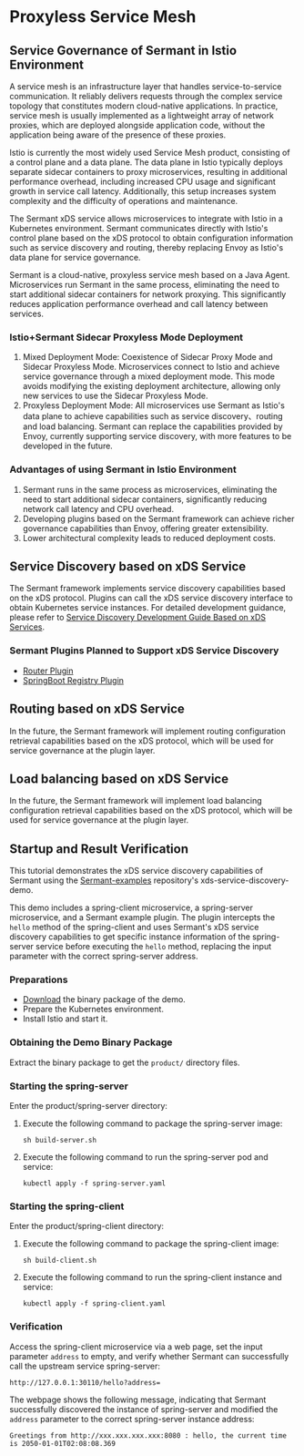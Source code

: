 # Proxyless Service Mesh

## Service Governance of Sermant in Istio Environment

A service mesh is an infrastructure layer that handles service-to-service communication. It reliably delivers requests through the complex service topology that constitutes modern cloud-native applications. In practice, service mesh is usually implemented as a lightweight array of network proxies, which are deployed alongside application code, without the application being aware of the presence of these proxies.

Istio is currently the most widely used Service Mesh product, consisting of a control plane and a data plane. The data plane in Istio typically deploys separate sidecar containers to proxy microservices, resulting in additional performance overhead, including increased CPU usage and significant growth in service call latency. Additionally, this setup increases system complexity and the difficulty of operations and maintenance.

The Sermant xDS service allows microservices to integrate with Istio in a Kubernetes environment. Sermant communicates directly with Istio's control plane based on the xDS protocol to obtain configuration information such as service discovery and routing, thereby replacing Envoy as Istio's data plane for service governance.

Sermant is a cloud-native, proxyless service mesh based on a Java Agent. Microservices run Sermant in the same process, eliminating the need to start additional sidecar containers for network proxying. This significantly reduces application performance overhead and call latency between services.

### Istio+Sermant Sidecar Proxyless Mode Deployment

<MyImage src="/docs-img/xds-deploy-en.jpg" />

1. Mixed Deployment Mode: Coexistence of Sidecar Proxy Mode and Sidecar Proxyless Mode. Microservices connect to Istio and achieve service governance through a mixed deployment mode. This mode avoids modifying the existing deployment architecture, allowing only new services to use the Sidecar Proxyless Mode.
2. Proxyless Deployment Mode: All microservices use Sermant as Istio's data plane to achieve capabilities such as service discovery、routing and load balancing. Sermant can replace the capabilities provided by Envoy, currently supporting service discovery, with more features to be developed in the future.

### Advantages of using Sermant in Istio Environment

1. Sermant runs in the same process as microservices, eliminating the need to start additional sidecar containers, significantly reducing network call latency and CPU overhead.
1. Developing plugins based on the Sermant framework can achieve richer governance capabilities than Envoy, offering greater extensibility.
1. Lower architectural complexity leads to reduced deployment costs.

## Service Discovery based on xDS Service

The Sermant framework implements service discovery capabilities based on the xDS protocol. Plugins can call the xDS service discovery interface to obtain Kubernetes service instances. For detailed development guidance, please refer to [Service Discovery Development Guide Based on xDS Services](../developer-guide/sermant-xds-service.md#service-discovery-based-on-xds-protocol).

### Sermant Plugins Planned to Support xDS Service Discovery

- [Router Plugin](../plugin/router.md)
- [SpringBoot Registry Plugin](../plugin/springboot-registry.md)

## Routing based on xDS Service

In the future, the Sermant framework will implement routing configuration retrieval capabilities based on the xDS protocol, which will be used for service governance at the plugin layer.

## Load balancing based on xDS Service

In the future, the Sermant framework will implement load balancing configuration retrieval capabilities based on the xDS protocol, which will be used for service governance at the plugin layer.

## Startup and Result Verification

This tutorial demonstrates the xDS service discovery capabilities of Sermant using the [Sermant-examples](https://github.com/sermant-io/Sermant-examples/tree/main/xds-service-discovery-demo) repository's xds-service-discovery-demo. 

This demo includes a spring-client microservice, a spring-server microservice, and a Sermant example plugin. The plugin intercepts the `hello` method of the spring-client and uses Sermant's xDS service discovery capabilities to get specific instance information of the spring-server service before executing the `hello` method, replacing the input parameter with the correct spring-server address.

### Preparations

- [Download](https://github.com/sermant-io/Sermant-examples/releases/download/v2.0.0/sermant-examples-xds-service-discovery-demo-2.0.0.tar.gz) the binary package of the demo.
- Prepare the Kubernetes environment.
- Install Istio and start it.

### Obtaining the Demo Binary Package

Extract the binary package to get the `product/` directory files.

### Starting the spring-server

Enter the product/spring-server directory:

1. Execute the following command to package the spring-server image:

   ```
   sh build-server.sh
   ```

2. Execute the following command to run the spring-server pod and service:

   ```
   kubectl apply -f spring-server.yaml
   ```

### Starting the spring-client

Enter the product/spring-client directory:

1. Execute the following command to package the spring-client image:

   ```
   sh build-client.sh
   ```

2. Execute the following command to run the spring-client instance and service:

   ```
   kubectl apply -f spring-client.yaml
   ```

### Verification

Access the spring-client microservice via a web page, set the input parameter `address` to empty, and verify whether Sermant can successfully call the upstream service spring-server:

```
http://127.0.0.1:30110/hello?address=
```

The webpage shows the following message, indicating that Sermant successfully discovered the instance of spring-server and modified the `address` parameter to the correct spring-server instance address:

```
Greetings from http://xxx.xxx.xxx.xxx:8080 : hello, the current time is 2050-01-01T02:08:08.369
```

